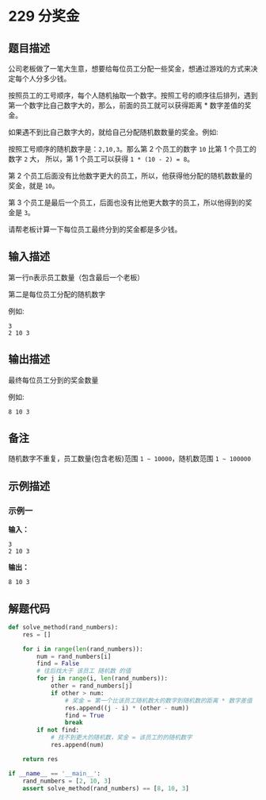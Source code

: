 # 229 分奖金
## 题目描述
公司老板做了一笔大生意，想要给每位员工分配一些奖金，想通过游戏的方式来决定每个人分多少钱。

按照员工的工号顺序，每个人随机抽取一个数字。按照工号的顺序往后排列，遇到第一个数字比自己数字大的，那么，前面的员工就可以获得距离 * 数字差值的奖金。

如果遇不到比自己数字大的，就给自己分配随机数数量的奖金。例如:

按照工号顺序的随机数字是：`2,10,3`。那么第 2 个员工的数字 `10` 比第 1 个员工的数字 `2` 大，
所以，第 1 个员工可以获得 `1 * (10 - 2) = 8`。

第 2 个员工后面没有比他数字更大的员工，所以，他获得他分配的随机数数量的奖金，就是 `10`。

第 3 个员工是最后一个员工，后面也没有比他更大数字的员工，所以他得到的奖金是 `3`。

请帮老板计算一下每位员工最终分到的奖金都是多少钱。

## 输入描述
第一行n表示员工数量（包含最后一个老板）

第二是每位员工分配的随机数字

例如:
```
3
2 10 3
```
## 输出描述
最终每位员工分到的奖金数量

例如:

```
8 10 3
```
## 备注
随机数字不重复，员工数量(包含老板)范围 `1 ~ 10000`，随机数范围 `1 ~ 100000`

## 示例描述

### 示例一

**输入：**
```
3
2 10 3
```

**输出：**
```
8 10 3
```

## 解题代码
``` python
def solve_method(rand_numbers):
    res = []

    for i in range(len(rand_numbers)):
        num = rand_numbers[i]
        find = False
        # 往后找大于 该员工 随机数 的值
        for j in range(i, len(rand_numbers)):
            other = rand_numbers[j]
            if other > num:
                # 奖金 = 第一个比该员工随机数大的数字到随机数的距离 * 数字差值
                res.append((j - i) * (other - num))
                find = True
                break
        if not find:
            # 找不到更大的随机数，奖金 = 该员工的的随机数字
            res.append(num)

    return res

if __name__ == '__main__':
    rand_numbers = [2, 10, 3]
    assert solve_method(rand_numbers) == [8, 10, 3]
```